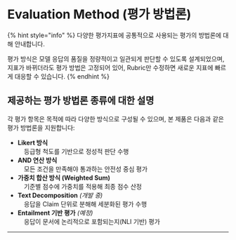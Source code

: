 # Evaluation Method (평가 방법론)



{% hint style="info" %}
다양한 평가지표에 공통적으로 사용되는 평가의 방법론에 대해 안내합니다.

평가 방식은 모델 응답의 품질을 정량적이고 일관되게 판단할 수 있도록 설계되었으며,\
지표가 바뀌더라도 평가 방법은 고정되어 있어, Rubric만 수정하면 새로운 지표에 빠르게 대응할 수 있습니다.
{% endhint %}

## 제공하는 평가 방법론 종류에 대한 설명

각 평가 항목은 목적에 따라 다양한 방식으로 구성될 수 있으며, 본 제품은 다음과 같은 평가 방법론을 지원합니다:

* **Likert 방식**\
   등급형 척도를 기반으로 정성적 판단 수행
* **AND 연산 방식**\
   모든 조건을 만족해야 통과하는 안전성 중심 평가
* **가중치 합산 방식 (Weighted Sum)**\
   기준별 점수에 가중치를 적용해 최종 점수 산정
* **Text Decomposition** _(개발 중)_\
   응답을 Claim 단위로 분해해 세분화된 평가 수행
* **Entailment 기반 평가** _(예정)_\
   응답이 문서에 논리적으로 포함되는지(NLI 기반) 평가



***



###
